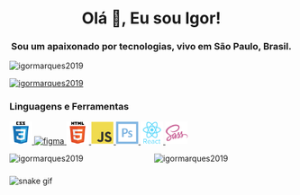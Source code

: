 <h1 align="center">Olá 👋, Eu sou Igor!</h1>
<h3 align="center">Sou um apaixonado por tecnologias, vivo em São Paulo, Brasil.</h3>

<p align="left"> <img src="https://komarev.com/ghpvc/?username=igormarques2019&label=Profile%20views&color=0e75b6&style=flat" alt="igormarques2019" /> </p>

<p align="left" width="100%"> <a href="https://github.com/ryo-ma/github-profile-trophy"><img src="https://github-profile-trophy.vercel.app/?username=igormarques2019" alt="igormarques2019" /></a> </p>


<h3 align="left">Linguagens e Ferramentas</h3>
<p align="left"> <a href="https://www.w3schools.com/css/" target="_blank" rel="noreferrer"> <img src="https://raw.githubusercontent.com/devicons/devicon/master/icons/css3/css3-original-wordmark.svg" alt="css3" width="40" height="40"/> </a> <a href="https://www.figma.com/" target="_blank" rel="noreferrer"> <img src="https://www.vectorlogo.zone/logos/figma/figma-icon.svg" alt="figma" width="40" height="40"/> </a> <a href="https://www.w3.org/html/" target="_blank" rel="noreferrer"> <img src="https://raw.githubusercontent.com/devicons/devicon/master/icons/html5/html5-original-wordmark.svg" alt="html5" width="40" height="40"/> </a> <a href="https://developer.mozilla.org/en-US/docs/Web/JavaScript" target="_blank" rel="noreferrer"> <img src="https://raw.githubusercontent.com/devicons/devicon/master/icons/javascript/javascript-original.svg" alt="javascript" width="40" height="40"/> </a> <a href="https://www.photoshop.com/en" target="_blank" rel="noreferrer"> <img src="https://raw.githubusercontent.com/devicons/devicon/master/icons/photoshop/photoshop-line.svg" alt="photoshop" width="40" height="40"/> </a> <a href="https://reactjs.org/" target="_blank" rel="noreferrer"> <img src="https://raw.githubusercontent.com/devicons/devicon/master/icons/react/react-original-wordmark.svg" alt="react" width="40" height="40"/> </a> <a href="https://sass-lang.com" target="_blank" rel="noreferrer"> <img src="https://raw.githubusercontent.com/devicons/devicon/master/icons/sass/sass-original.svg" alt="sass" width="40" height="40"/> </a> </p>

<p><img align="left" width="49%" src="https://github-readme-stats.vercel.app/api/top-langs?username=igormarques2019&show_icons=true&locale=en&layout=compact" alt="igormarques2019" /></p>

<p>&nbsp;<img align="right" width="49%" src="https://github-readme-stats.vercel.app/api?username=igormarques2019&show_icons=true&locale=en" alt="igormarques2019" /></p>


###

![snake gif](https://github.com/IgorMarques2019/IgorMarques2019/blob/output/github-contribution-grid-snake.gif)

###

###
